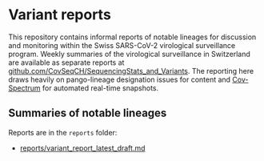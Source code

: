 # Variant reports

This repository contains informal reports of notable lineages for discussion and monitoring within the Swiss SARS-CoV-2 virological surveillance program.
Weekly summaries of the virological surveillance in Switzerland are available as separate reports at [github.com/CovSeqCH/SequencingStats_and_Variants](https://github.com/CovSeqCH/SequencingStats_and_Variants).
The reporting here draws heavily on pango-lineage designation issues for content and [Cov-Spectrum](https://cov-spectrum.org/) for automated real-time snapshots.

## Summaries of notable lineages

Reports are in the `reports` folder:

- [reports/variant_report_latest_draft.md](reports/variant_report_latest_draft.md)

